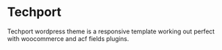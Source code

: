 # Techport
Techport wordpress theme is a responsive template working out perfect with woocommerce and acf fields plugins.
